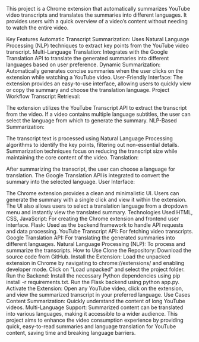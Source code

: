 This project is a Chrome extension that automatically summarizes YouTube video transcripts and translates the summaries into different languages. It provides users with a quick overview of a video’s content without needing to watch the entire video.

Key Features
Automatic Transcript Summarization: Uses Natural Language Processing (NLP) techniques to extract key points from the YouTube video transcript.
Multi-Language Translation: Integrates with the Google Translation API to translate the generated summaries into different languages based on user preference.
Dynamic Summarization: Automatically generates concise summaries when the user clicks on the extension while watching a YouTube video.
User-Friendly Interface: The extension provides an easy-to-use interface, allowing users to quickly view or copy the summary and choose the translation language.
Project Workflow
Transcript Retrieval:

The extension utilizes the YouTube Transcript API to extract the transcript from the video.
If a video contains multiple language subtitles, the user can select the language from which to generate the summary.
NLP-Based Summarization:

The transcript text is processed using Natural Language Processing algorithms to identify the key points, filtering out non-essential details.
Summarization techniques focus on reducing the transcript size while maintaining the core content of the video.
Translation:

After summarizing the transcript, the user can choose a language for translation.
The Google Translation API is integrated to convert the summary into the selected language.
User Interface:

The Chrome extension provides a clean and minimalistic UI.
Users can generate the summary with a single click and view it within the extension.
The UI also allows users to select a translation language from a dropdown menu and instantly view the translated summary.
Technologies Used
HTML, CSS, JavaScript: For creating the Chrome extension and frontend user interface.
Flask: Used as the backend framework to handle API requests and data processing.
YouTube Transcript API: For fetching video transcripts.
Google Translation API: For translating the generated summaries into different languages.
Natural Language Processing (NLP): To process and summarize the transcripts.
How to Use
Clone the Repository: Download the source code from GitHub.
Install the Extension:
Load the unpacked extension in Chrome by navigating to chrome://extensions/ and enabling developer mode.
Click on "Load unpacked" and select the project folder.
Run the Backend:
Install the necessary Python dependencies using pip install -r requirements.txt.
Run the Flask backend using python app.py.
Activate the Extension: Open any YouTube video, click on the extension, and view the summarized transcript in your preferred language.
Use Cases
Content Summarization: Quickly understand the content of long YouTube videos.
Multi-Language Support: Summarized content can be translated into various languages, making it accessible to a wider audience.
This project aims to enhance the video consumption experience by providing quick, easy-to-read summaries and language translation for YouTube content, saving time and breaking language barriers.

